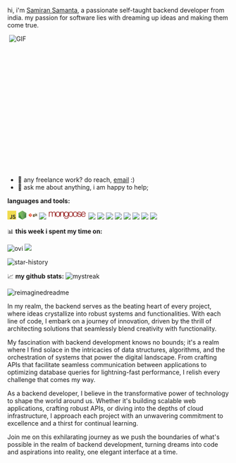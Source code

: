 hi, i'm [Samiran Samanta](https://www.linkedin.com/in/samiransamanta/), a passionate self-taught backend developer from india. my passion for software lies with dreaming up ideas and making them come true.

  <img align="right" alt="GIF" src="https://github.com/abhisheknaiidu/abhisheknaiidu/blob/master/code.gif?raw=true" width="500" height="320" />
  
- 💼 any freelance work? do reach, [email](samirans170@gmail.com) :)
- 💬 ask me about anything, i am happy to help;

**languages and tools:**  

<code><img height="20" src="https://raw.githubusercontent.com/github/explore/80688e429a7d4ef2fca1e82350fe8e3517d3494d/topics/javascript/javascript.png"></code>
<code><img height="20" src="https://raw.githubusercontent.com/github/explore/80688e429a7d4ef2fca1e82350fe8e3517d3494d/topics/nodejs/nodejs.png"></code>
<code><img height="20" src="https://raw.githubusercontent.com/github/explore/80688e429a7d4ef2fca1e82350fe8e3517d3494d/topics/git/git.png"></code>
<code><img height="20" src="https://github.com/MarioTerron/logo-images/blob/master/logos/expressjs.png"></code>
<code><img height="20" src="https://github.com/MarioTerron/logo-images/blob/master/logos/mongoose.png"></code>
<code><img height="20" src="https://i.imgur.com/zINUxVf.png"></code>
<code><img height="20" src="https://user-images.githubusercontent.com/25181517/192108891-d86b6220-e232-423a-bf5f-90903e6887c3.png"></code>
<code><img height="20" src="[https://user-images.githubusercontent.com/25181517/192108891-d86b6220-e232-423a-bf5f-90903e6887c3.png](https://user-images.githubusercontent.com/25181517/192109061-e138ca71-337c-4019-8d42-4792fdaa7128.png)"></code>
<code><img height="20" src="https://user-images.githubusercontent.com/25181517/192158954-f88b5814-d510-4564-b285-dff7d6400dad.png"></code>
<code><img height="20" src="https://user-images.githubusercontent.com/25181517/183898674-75a4a1b1-f960-4ea9-abcb-637170a00a75.png"></code>
<code><img height="20" src="https://user-images.githubusercontent.com/25181517/202896760-337261ed-ee92-4979-84c4-d4b829c7355d.png"></code>
<code><img height="20" src="https://user-images.githubusercontent.com/25181517/182884177-d48a8579-2cd0-447a-b9a6-ffc7cb02560e.png"></code>
<code><img height="20" src="https://user-images.githubusercontent.com/25181517/186884150-05e9ff6d-340e-4802-9533-2c3f02363ee3.png"></code>

📊 **this week i spent my time on:**
<!--START_SECTION:waka-->
<img src="https://github-readme-stats.vercel.app/api/top-langs?username=Samiran2004&show_icons=true&locale=en&layout=compact&theme=chartreuse-dark" alt="ovi" />

<img src="https://github-profile-trophy.vercel.app/?username=Samiran2004&theme=juicyfresh&no-bg=true" />

![star-history](https://api.lucabubi.me/chart?username=Samiran2004&repository=REPOSITORY&color=RED)

📈 **my github stats:**
<img src="https://github-readme-streak-stats.herokuapp.com/?user=Samiran2004&theme=tokyonight" alt="mystreak"/>
<!-- TODO-IST:END -->

<img src="https://myreadme.vercel.app/api/embed/Samiran2004?panels=userstatistics,toprepositories,toplanguages,commitgraph" alt="reimaginedreadme" />

<!--END_SECTION:waka-->

In my realm, the backend serves as the beating heart of every project, where ideas crystallize into robust systems and functionalities. With each line of code, I embark on a journey of innovation, driven by the thrill of architecting solutions that seamlessly blend creativity with functionality.

My fascination with backend development knows no bounds; it's a realm where I find solace in the intricacies of data structures, algorithms, and the orchestration of systems that power the digital landscape. From crafting APIs that facilitate seamless communication between applications to optimizing database queries for lightning-fast performance, I relish every challenge that comes my way.

As a backend developer, I believe in the transformative power of technology to shape the world around us. Whether it's building scalable web applications, crafting robust APIs, or diving into the depths of cloud infrastructure, I approach each project with an unwavering commitment to excellence and a thirst for continual learning.

Join me on this exhilarating journey as we push the boundaries of what's possible in the realm of backend development, turning dreams into code and aspirations into reality, one elegant interface at a time.



